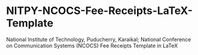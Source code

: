 # NITPY-NCOCS-Fee-Receipts-LaTeX-Template
National Institute of Technology, Puducherry, Karaikal; National Conference on Communication Systems (NCOCS) Fee Receipts Template in LaTeX
